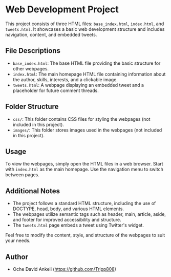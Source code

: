 # Web Development Project

This project consists of three HTML files: `base_index.html`, `index.html`, and `tweets.html`. It showcases a basic web development structure and includes navigation, content, and embedded tweets.

## File Descriptions

- `base_index.html`: The base HTML file providing the basic structure for other webpages.
- `index.html`: The main homepage HTML file containing information about the author, skills, interests, and a clickable image.
- `tweets.html`: A webpage displaying an embedded tweet and a placeholder for future comment threads.

## Folder Structure

- `css/`: This folder contains CSS files for styling the webpages (not included in this project).
- `images/`: This folder stores images used in the webpages (not included in this project).

## Usage

To view the webpages, simply open the HTML files in a web browser. Start with `index.html` as the main homepage. Use the navigation menu to switch between pages.

## Additional Notes

- The project follows a standard HTML structure, including the use of DOCTYPE, head, body, and various HTML elements.
- The webpages utilize semantic tags such as header, main, article, aside, and footer for improved accessibility and structure.
- The `tweets.html` page embeds a tweet using Twitter's widget.

Feel free to modify the content, style, and structure of the webpages to suit your needs.

## Author

- Oche David Ankeli (https://github.com/Tripp808)


